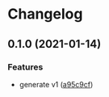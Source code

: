 # Changelog

## 0.1.0 (2021-01-14)


### Features

* generate v1 ([a95c9cf](https://www.github.com/googleapis/python-channel/commit/a95c9cf86cc9188c1e3eb8535c62367d141658cc))
